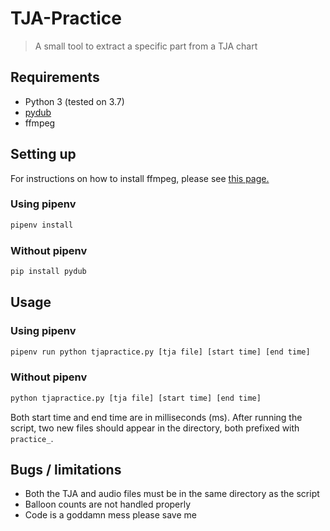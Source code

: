 # TJA-Practice
> A small tool to extract a specific part from a TJA chart

## Requirements
- Python 3 (tested on 3.7)
- [pydub](https://github.com/jiaaro/pydub)
- ffmpeg

## Setting up

For instructions on how to install ffmpeg, please see [this page.](https://github.com/jiaaro/pydub#getting-ffmpeg-set-up)

### Using pipenv
```sh
pipenv install
```

### Without pipenv
```sh
pip install pydub
```

## Usage

### Using pipenv
```sh
pipenv run python tjapractice.py [tja file] [start time] [end time]
```

### Without pipenv
```sh
python tjapractice.py [tja file] [start time] [end time]
```

Both start time and end time are in milliseconds (ms).
After running the script, two new files should appear in the directory, both prefixed with `practice_`.

## Bugs / limitations
- Both the TJA and audio files must be in the same directory as the script
- Balloon counts are not handled properly
- Code is a goddamn mess please save me